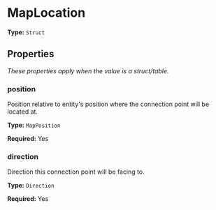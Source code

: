 # MapLocation

**Type:** `Struct`

## Properties

*These properties apply when the value is a struct/table.*

### position

Position relative to entity's position where the connection point will be located at.

**Type:** `MapPosition`

**Required:** Yes

### direction

Direction this connection point will be facing to.

**Type:** `Direction`

**Required:** Yes

